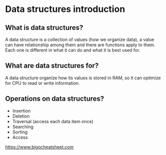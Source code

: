 # Data structures introduction

## What is data structures?
A data structure is a collection of values (how we organize data), a value can have relationship among them and there are functions apply to them. Each one is different in what it can do and what it is best used for.

## What are data structures for?
A data structure organize how its values is stored in RAM, so it can optimize for CPU to read or write information.

## Operations on data structures?
- Insertion
- Deletion
- Traversal (access each data item once)
- Searching
- Sorting
- Access

https://www.bigocheatsheet.com 


